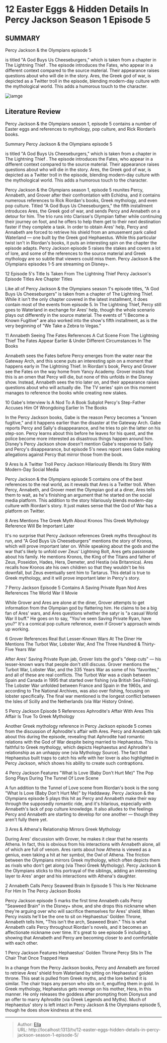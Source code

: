 # 12 Easter Eggs &amp; Hidden Details In Percy Jackson Season 1 Episode 5


## SUMMARY 


Percy Jackson &amp; the Olympians
 episode 5

is titled &#34;A God Buys Us Cheeseburgers,&#34; which is taken from a chapter in 
The Lightning Thief
. 
 The episode introduces the Fates, who appear in a different context compared to the source material. Their appearance raises questions about who will die in the story. 
 Ares, the Greek god of war, is depicted as a Twitter troll in the episode, blending modern-day culture with the mythological world. This adds a humorous touch to the character. 

![iamge](https://static1.srcdn.com/wordpress/wp-content/uploads/2024/01/easter-eggs-percy-jackson-episode-5.jpg)

## Literature Review
Percy Jackson &amp; the Olympians season 1, episode 5 contains a number of Easter eggs and references to mythology, pop culture, and Rick Riordan’s books.




Summary
Percy Jackson &amp; the Olympians
 episode 5

is titled &#34;A God Buys Us Cheeseburgers,&#34; which is taken from a chapter in 
The Lightning Thief
. 
 The episode introduces the Fates, who appear in a different context compared to the source material. Their appearance raises questions about who will die in the story. 
 Ares, the Greek god of war, is depicted as a Twitter troll in the episode, blending modern-day culture with the mythological world. This adds a humorous touch to the character. 


Percy Jackson &amp; the Olympians season 1, episode 5 reunites Percy, Annabeth, and Grover after their confrontation with Echidna, and it contains numerous references to Rick Riordan&#39;s books, Greek mythology, and even pop culture. Titled &#34;A God Buys Us Cheeseburgers,&#34; the fifth installment introduces Ares, the Greek god of war, and sends Percy and Annabeth on a detour for him. The trio runs into Clarisse&#39;s Olympian father while continuing their journey on foot, and he offers to help them get to their next destination faster if they complete a task.
In order to obtain Ares&#39; help, Percy and Annabeth are forced to retrieve his shield from an amusement park called Waterland — one built by the Greek god Hephaestus. While this particular twist isn&#39;t in Riordan&#39;s books, it puts an interesting spin on the chapter the episode adapts. Percy Jackson episode 5 raises the stakes and covers a lot of lore, and some of the references to the source material and Greek mythology are so subtle that viewers could miss them.
Percy Jackson &amp; the Olympians episodes 1-5 are streaming on Disney&#43;. 










 








 12  Episode 5&#39;s Title Is Taken From The Lightning Thief 
Percy Jackson&#39;s Episode Titles Are Chapter Titles
        

Like all of Percy Jackson &amp; the Olympians season 1&#39;s episode titles, &#34;A God Buys Us Cheeseburgers&#34; is taken from a chapter of The Lightning Thief. While it isn&#39;t the only chapter covered in the latest installment, it does contain most of the events from episode 5. In The Lightning Thief, Percy still goes to Waterland in exchange for Ares&#39; help, though the whole scenario plays out differently in the source material. The events of &#34;I Become a Known Fugitive&#34; are also worked into the show&#39;s fifth installment, as is the very beginning of &#34;We Take a Zebra to Vegas.&#34;





 11  Annabeth Seeing The Fates References A Cut Scene From The Lightning Thief 
The Fates Appear Earlier &amp; Under Different Circumstances In The Books
        

Annabeth sees the Fates before Percy emerges from the water near the Gateway Arch, and this scene puts an interesting spin on a moment that happens early in The Lightning Thief. In Riordan&#39;s book, Percy and Grover see the Fates on the way home from Yancy Academy. Grover insists that this is an omen that Percy will die, but none of this unfolds in the Disney show. Instead, Annabeth sees the trio later on, and their appearance raises questions about who will actually die. The TV series&#39; spin on this moment manages to reference the books while creating new stakes.





 10  Gabe&#39;s Interview Is A Nod To A Book Subplot 
Percy&#39;s Step-Father Accuses Him Of Wrongdoing Earlier In The Books
        

In the Percy Jackson books, Gabe is the reason Percy becomes a &#34;known fugitive,&#34; and it happens earlier than the disaster at the Gateway Arch. Gabe reports Percy and Sally&#39;s disappearance, and he tries to pin the latter on his step-son. Percy learns about this before he leaves for his quest, and the police become more interested as disastrous things happen around him. Disney&#39;s Percy Jackson show doesn&#39;t mention Gabe&#39;s response to Sally and Percy&#39;s disappearance, but episode 5&#39;s news report sees Gabe making allegations against Percy that mirror those from the book.





 9  Ares Is A Twitter Troll 
Percy Jackson Hilariously Blends Its Story With Modern-Day Social Media
        

Percy Jackson &amp; the Olympians episode 5 contains one of the best references to the real world, as it reveals that Ares is a Twitter troll. When Percy, Annabeth, and Grover meet the Olympian god at a diner, Ares tells them to wait, as he&#39;s finishing an argument that he started on the social media platform. This addition to the story hilariously blends modern-day culture with Riordan&#39;s story. It just makes sense that the God of War has a platform on Twitter.





 8  Ares Mentions The Greek Myth About Kronos 
This Greek Mythology Reference Will Be Important Later
        

It&#39;s no surprise that Percy Jackson references Greek myths throughout its run, and &#34;A God Buys Us Cheeseburgers&#34; mentions the story of Kronos, which will prove important later on. While speaking about the gods and the war that&#39;s likely to unfold over Zeus&#39; Lightning Bolt, Ares gets passionate about his family. He mentions Kronos, the King of the Titans and father of Zeus, Poseidon, Hades, Hera, Demeter, and Hestia (via Britannica). Ares recalls how Kronos ate his own children so that they wouldn&#39;t be his downfall, but Zeus eventually sent him to Tartarus. This detail is true to Greek mythology, and it will prove important later in Percy&#39;s story.





 7  Percy Jackson Episode 5 Contains A Saving Private Ryan Nod 
Ares References The World War II Movie


 







While Grover and Ares are alone at the diner, Grover attempts to get information from the Olympian god by flattering him. He claims to be a big fan of Ares&#39; wars, and Ares questions whether the satyr is &#34;a casual World War II buff.&#34; He goes on to say, &#34;You&#39;ve seen Saving Private Ryan, have you?&#34; It&#39;s a comical pop culture reference, even if Grover&#39;s approach winds up working.





 6  Grover References Real But Lesser-Known Wars At The Diner 
He Mentions The Turbot War, Lobster War, And The Three Hundred &amp; Thirty-Five Years War
        

After Ares&#39; Saving Private Ryan jab, Grover lists the god&#39;s &#34;deep cuts&#34; — his lesser-known wars that people don&#39;t still discuss. Grover mentions the Turbot War, Lobster War, and the 335 Years War as some of his &#34;favorites,&#34; and all of these are real conflicts. The Turbot War was a clash between Spain and Canada in 1995 that started over fishing (via British Sea Fishing). The Lobster War unfolded between France and Spain in the 1960s, and according to The National Archives, was also over fishing, focusing on lobster specifically. The final war mentioned is the longest conflict between the Isles of Scilly and the Netherlands (via War History Online).





 5  Percy Jackson Episode 5 References Aphrodite&#39;s Affair With Ares 
This Affair Is True To Greek Mythology
        

Another Greek mythology reference in Percy Jackson episode 5 comes from the discussion of Aphrodite&#39;s affair with Ares. Percy and Annabeth talk about this during the episode, revealing that Aphrodite had romantic relations with the God of War despite being married to Hephaestus. This is faithful to Greek mythology, which depicts Hephaestus and Aphrodite&#39;s relationship as an unhappy one (via Mythology Source). The fact that Hephaestus built traps to catch his wife with her lover is also highlighted in Percy Jackson, which shows his ability to create such contraptions.





 4  Percy Jackson Features &#34;What Is Love (Baby Don&#39;t Hurt Me)&#34; 
The Pop Song Plays During The Tunnel Of Love Scene
        

A fun addition to the Tunnel of Love scene from Riordan&#39;s book is the song &#34;What Is Love (Baby Don&#39;t Hurt Me)&#34; by Haddaway. Percy Jackson &amp; the Olympians episode 5 plays this hit as Percy and Annabeth make their way through the supposedly romantic ride, and it&#39;s hilarious, especially with Annabeth&#39;s lack of pop culture knowledge. It also alludes to the feelings Percy and Annabeth are starting to develop for one another — though they aren&#39;t fully there yet.





 3  Ares &amp; Athena&#39;s Relationship Mirrors Greek Mythology 
        

During Ares&#39; discussion with Grover, he makes it clear that he resents Athena. In fact, this is obvious from his interactions with Annabeth alone, all of which are full of venom. Ares rants about how Athena is viewed as a genius, even taking a hit at her symbol, the Owl of Athena. The friction between the Olympians mirrors Greek mythology, which often depicts them as rivals who don&#39;t get along (via Theoi Greek Mythology). Percy Jackson &amp; the Olympians sticks to this portrayal of the siblings, adding an interesting layer to Ares&#39; anger and his interactions with Athena&#39;s daughter.





 2  Annabeth Calls Percy Seaweed Brain In Episode 5 
This Is Her Nickname For Him In The Percy Jackson Books


 







Percy Jackson episode 5 marks the first time Annabeth calls Percy &#34;Seaweed Brain&#34; in the Disney&#43; show, and she drops this nickname when they&#39;re arguing over who will sacrifice themselves for Ares&#39; shield. When Percy insists he&#39;ll be the one to sit on Hephaestus&#39; Golden Throne, Annabeth tells him, &#34;This isn&#39;t the arch, Seaweed Brain.&#34; This is what Annabeth calls Percy throughout Riordan&#39;s novels, and it becomes an affectionate nickname over time. It&#39;s great to see episode 5 including it, showing that Annabeth and Percy are becoming closer to and comfortable with each other.





 1  Percy Jackson Features Hephaestus&#39; Golden Throne 
Percy Sits In The Chair That Once Trapped Hera


 







In a change from the Percy Jackson books, Percy and Annabeth are forced to retrieve Ares&#39; shield from Waterland by sitting on Hephaestus&#39; golden throne. This seat is pulled from Greek myths, and the lore behind it is similar. The chair traps any person who sits on it, engulfing them in gold. In Greek mythology, Hephaestus gets revenge on his mother, Hera, in this manner. He only releases the goddess after prompting from Dionysus and an offer to marry Aphrodite (via Greek Legends and Myths). Much of Hephaestus&#39; story is left intact in Percy Jackson &amp; the Olympians episode 5, though he does show kindness at the end.


---

> Author: [Ella](https://instagram.hk.cn/)  
> URL: http://localhost:1313/tv/12-easter-eggs-hidden-details-in-percy-jackson-season-1-episode-5/  

